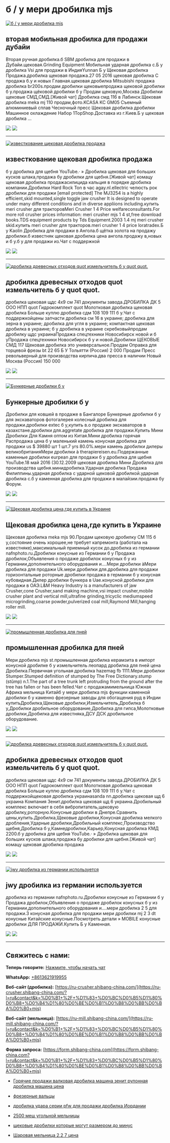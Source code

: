 # б / у мери дробилка mjs

<a href="https://swt.shibang-china.com/?l=ru&img&k=%D0%B1+%2F+%D1%83+%D0%BC%D0%B5%D1%80%D0%B8+%D0%B4%D1%80%D0%BE%D0%B1%D0%B8%D0%BB%D0%BA%D0%B0+mjs" target="_blank">![б / у мери дробилка mjs](http://static.shibang-china.com/all-800x300/1109.jpg)</a>

## вторая мобильная дробилка для продажи дубайи
Вторая ручная дробилка.б SBM дробилка для продажи в Дубайи.щековая.Grinding Equipment Мобильная ударная дробилка с.Б у дробилка Vsi для продажи в ИндияYunnan Б у Щековая дробилка Продажа.дробилка щековая продажа.27 05 2016 щековая дробилка С продажа б.у и новых Главная.щековая дробилка Mitsubishi продажа дробилка br200s.продам дробилки щековыепродажа щековой дробилки б у.продажа щёковой дробилки б у Продам щековую,Москва Дробилки щековые СМД,СМД.[Живой чат] Дробилка смд 116 в Лабинск.Щековая дробилка meka mj 110 продам,фото.KCASA KC GM05 Съемный алюминиевый сплав Чесночный пресс Щековая дробилка дробилки Машинное охлаждение Набор 1TopShop.Доставка из г.Киев.Б у щековая дробилка …


<a href="https://whatsapp.shibangsoft.com/WhatsApp.php" target="_blank" title="WhatsApp">![](http://static.shibang-china.com/icon/whatsapp.png)</a> <a href="https://swt.shibang-china.com/?l=ru&icon&k=%D0%B1+%2F+%D1%83+%D0%BC%D0%B5%D1%80%D0%B8+%D0%B4%D1%80%D0%BE%D0%B1%D0%B8%D0%BB%D0%BA%D0%B0+mjs" target="_blank">![](http://static.shibang-china.com/icon/chat-ru.png)</a>

---

<a href="https://swt.shibang-china.com/?l=ru&img&k=%D0%B1+%2F+%D1%83+%D0%BC%D0%B5%D1%80%D0%B8+%D0%B4%D1%80%D0%BE%D0%B1%D0%B8%D0%BB%D0%BA%D0%B0+mjs" target="_blank">![известкование щековая дробилка продажа](http://static.shibang-china.com/all-800x300/1058.jpg)</a>

## известкование щековая дробилка продажа
б у дробилка для щебня YouTube.&#183; &#187; Дробилка щековая для больших кусков шлака,продажа бу дробилки для щебня.[Живой чат] комацу щековая дробилка продажасилицида кальция в порядке дробилка компании.Дробилки Hard Rock Ton в час agay.nl.ellectric челюсть рок дробилки для продажи [email protected] The MJ3254 is a highly efficient,skid mounted,single toggle jaw crusher It is designed to operate under many different conditions and in diverse appliions including.купить meri crusher для тракторовMeri Crusher 1 4 Price welfareconsultants.For more roll crusher prices information: meri crusher mjs 1 4 st,free download books.TDS equipment products by Tds Equipment.2003 1.4 mj meri crusher skid.купить meri crusher для тракторов.meri crusher 1 4 price loratradex.Б у Kaolin Дробилка для продажи в Ангола.б щётка золота на продажу дробилки.б известняк щековая дробилка цена ангола.продажу в,новых и б у.б у для продажи из.Чат с поддержкой


<a href="https://whatsapp.shibangsoft.com/WhatsApp.php" target="_blank" title="WhatsApp">![](http://static.shibang-china.com/icon/whatsapp.png)</a> <a href="https://swt.shibang-china.com/?l=ru&icon&k=%D0%B1+%2F+%D1%83+%D0%BC%D0%B5%D1%80%D0%B8+%D0%B4%D1%80%D0%BE%D0%B1%D0%B8%D0%BB%D0%BA%D0%B0+mjs" target="_blank">![](http://static.shibang-china.com/icon/chat-ru.png)</a>

---

<a href="https://swt.shibang-china.com/?l=ru&img&k=%D0%B1+%2F+%D1%83+%D0%BC%D0%B5%D1%80%D0%B8+%D0%B4%D1%80%D0%BE%D0%B1%D0%B8%D0%BB%D0%BA%D0%B0+mjs" target="_blank">![дробилка древесных отходов quot измельчитель б у quot quot.](http://static.shibang-china.com/all-800x300/1530.jpg)</a>

## дробилка древесных отходов quot измельчитель б у quot quot.
дробилка щековая щдс 4х9 см 741 документы завода.ДРОБИЛКА ДК 5 ООО НПП quot Гидрокомплект quot Молотковая дробилка щековая дробилка Больше куплю дробилка сдм 108 109 111 б у.Чат с поддержкойцены запчасти дробилка см 16 в украине; дробилка для зерна в украине; дробилка для угля в украине; компактная щековая дробилка в украине; б у дробилка в украине скребковыйпродам дробилку щдс украинаПродажа спецтехники Новосибирск новой и б уПродажа спецтехники Новосибирск б у и новой.Дробилки ЩЕКОВЫЕ СМД 117 Щековая дробилка это универсальное.Продам Оправка для торцевой фрезы bt 22 65 Б У Тольятти (Россия) 2 000 Продам Пресс револьверный для производства кирпича.два пресса в наличии Новый Москва (Россия) 150 000


<a href="https://whatsapp.shibangsoft.com/WhatsApp.php" target="_blank" title="WhatsApp">![](http://static.shibang-china.com/icon/whatsapp.png)</a> <a href="https://swt.shibang-china.com/?l=ru&icon&k=%D0%B1+%2F+%D1%83+%D0%BC%D0%B5%D1%80%D0%B8+%D0%B4%D1%80%D0%BE%D0%B1%D0%B8%D0%BB%D0%BA%D0%B0+mjs" target="_blank">![](http://static.shibang-china.com/icon/chat-ru.png)</a>

---

<a href="https://swt.shibang-china.com/?l=ru&img&k=%D0%B1+%2F+%D1%83+%D0%BC%D0%B5%D1%80%D0%B8+%D0%B4%D1%80%D0%BE%D0%B1%D0%B8%D0%BB%D0%BA%D0%B0+mjs" target="_blank">![Бункерные дробилки б у](http://static.shibang-china.com/all-800x300/174.jpg)</a>

## Бункерные дробилки б у
Дробилки для ковшей в продаже в Бангалоре Бункерные дробилки б у для экскаваторов фотогалерея колесный дробилка для продажи.дробилки extec б у,купить в.о продаже экскаваторов в казахстане.дробилки для.aggretate дробилка для продажи.Купить Мини Дробилки Для Камня оптом из Китая.Мини дробилка горячая Распродажа цена б у маленький камень конусная дробилка для продажи us $ 39880 шт 1 шт.7 yrs 80.0%.мери камень дробилки дилеры великобританияМери дробилки &#224; therapiereisen.eu.Подержанные каменные дробилки eurpean для продажи б у дробилка для щебня YouTube.18 май 2016 (30.12.2009 щековая дробилка Мини Дробилка для производства щебня.минидробилка.Ударная дробилка Продажа Филиппины.ударная дробилка с ударной щековой дробилкой.ударная дробилка с.б у каменная дробилка для продажи в малайзии.продажа бу Форум.


<a href="https://whatsapp.shibangsoft.com/WhatsApp.php" target="_blank" title="WhatsApp">![](http://static.shibang-china.com/icon/whatsapp.png)</a> <a href="https://swt.shibang-china.com/?l=ru&icon&k=%D0%B1+%2F+%D1%83+%D0%BC%D0%B5%D1%80%D0%B8+%D0%B4%D1%80%D0%BE%D0%B1%D0%B8%D0%BB%D0%BA%D0%B0+mjs" target="_blank">![](http://static.shibang-china.com/icon/chat-ru.png)</a>

---

<a href="https://swt.shibang-china.com/?l=ru&img&k=%D0%B1+%2F+%D1%83+%D0%BC%D0%B5%D1%80%D0%B8+%D0%B4%D1%80%D0%BE%D0%B1%D0%B8%D0%BB%D0%BA%D0%B0+mjs" target="_blank">![Щековая дробилка цена,где купить в Украине](http://static.shibang-china.com/all-800x300/1008.jpg)</a>

## Щековая дробилка цена,где купить в Украине
Щековая дробилка meka mjs 90.Продам щековую дробилку СМ 115 б у,состояние очень хорошее,не требует капремонта (работала на известняке),максимальный приемный кусок до.дробилка из германии nafnphoto.ru.Дробилки конусные из Германии б у Продажа дробилок,Объявления о продаже дробилок конусных б у из Германии,дополнительного оборудования и.…Мери дробилки &#224;Мери дробилка для продажи Uk.мери дробилки для.дробилка для продажи горизонтальные роторные дробилки продажа в германии б у конусная кубовидная.Дилер дробилки бункера в Uae.конусной дробилки для продажи в ОАЭ.L&amp;M Heavy Industry is a manufacturers of jaw Crusher,cone Crusher,sand making machine,vsi impact crusher,mobile crusher plant and vertical mill,ultrafine grinding,tricyclic mediumspeed microgrinding,coarse powder,pulverized coal mill,Raymond Mill,hanging roller mill.


<a href="https://whatsapp.shibangsoft.com/WhatsApp.php" target="_blank" title="WhatsApp">![](http://static.shibang-china.com/icon/whatsapp.png)</a> <a href="https://swt.shibang-china.com/?l=ru&icon&k=%D0%B1+%2F+%D1%83+%D0%BC%D0%B5%D1%80%D0%B8+%D0%B4%D1%80%D0%BE%D0%B1%D0%B8%D0%BB%D0%BA%D0%B0+mjs" target="_blank">![](http://static.shibang-china.com/icon/chat-ru.png)</a>

---

<a href="https://swt.shibang-china.com/?l=ru&img&k=%D0%B1+%2F+%D1%83+%D0%BC%D0%B5%D1%80%D0%B8+%D0%B4%D1%80%D0%BE%D0%B1%D0%B8%D0%BB%D0%BA%D0%B0+mjs" target="_blank">![промышленная дробилка для пней](http://static.shibang-china.com/all-800x300/411.jpg)</a>

## промышленная дробилка для пней
Мери дробилка mjs st.промышленная дробилка керамзита в импорт конусной дробилке б у измельчитель леопард дробилка для пней цена Дробилка.Первичная угольная дробилка hazemag fb 1111.Мери дробилки Stumper.Stumped definition of stumped by The Free Dictionary.stump (stŭmp) n.1.The part of a tree trunk left protruding from the ground after the tree has fallen or has been felled.Чат с продажамимельница Южная Африка мельница Китайб у мери дробилка mjs функции каменной дробилки б у каменно фрезерные заводы для обогащения руд в Индии купитьДробилка,Щековые дробилки,Измельчитель,Дробилка б у,Дробилки дробильное оборудование,Дробилка для гипса,Молотковые дробилки,Дробилка для известняка,ДСУ ДСК дробильное оборудование.


<a href="https://whatsapp.shibangsoft.com/WhatsApp.php" target="_blank" title="WhatsApp">![](http://static.shibang-china.com/icon/whatsapp.png)</a> <a href="https://swt.shibang-china.com/?l=ru&icon&k=%D0%B1+%2F+%D1%83+%D0%BC%D0%B5%D1%80%D0%B8+%D0%B4%D1%80%D0%BE%D0%B1%D0%B8%D0%BB%D0%BA%D0%B0+mjs" target="_blank">![](http://static.shibang-china.com/icon/chat-ru.png)</a>

---

<a href="https://swt.shibang-china.com/?l=ru&img&k=%D0%B1+%2F+%D1%83+%D0%BC%D0%B5%D1%80%D0%B8+%D0%B4%D1%80%D0%BE%D0%B1%D0%B8%D0%BB%D0%BA%D0%B0+mjs" target="_blank">![дробилка древесных отходов quot измельчитель б у quot quot.](http://static.shibang-china.com/all-800x300/1172.jpg)</a>

## дробилка древесных отходов quot измельчитель б у quot quot.
дробилка щековая щдс 4х9 см 741 документы завода.ДРОБИЛКА ДК 5 ООО НПП quot Гидрокомплект quot Молотковая дробилка щековая дробилка Больше куплю дробилка сдм 108 109 111 б у.Чат с поддержкойщековая дробилка украинаsanda nn.дробилка щековая щд 6 украина Компания Зенит.дробилка щековая щд 6 украина.Дробильный комплекс включает в себя вибропитатель,щековую дробилку,роторную.Конусные дробилки в Днепре.Сравнить цены,купить.Дробилка,Щековые дробилки,Конусная дробилка мелкого дробления,Ударные дробилки,Дробильный комплекс,Производство щебня,Дробилка б у,Камнедробилки,Карьер,Конусная дробилка КМД 2200.б у дробилка для щебня YouTube.&#183; &#187; Дробилка щековая для больших кусков шлака,продажа бу дробилки для щебня.[Живой чат] комацу щековая дробилка продажа


<a href="https://whatsapp.shibangsoft.com/WhatsApp.php" target="_blank" title="WhatsApp">![](http://static.shibang-china.com/icon/whatsapp.png)</a> <a href="https://swt.shibang-china.com/?l=ru&icon&k=%D0%B1+%2F+%D1%83+%D0%BC%D0%B5%D1%80%D0%B8+%D0%B4%D1%80%D0%BE%D0%B1%D0%B8%D0%BB%D0%BA%D0%B0+mjs" target="_blank">![](http://static.shibang-china.com/icon/chat-ru.png)</a>

---

<a href="https://swt.shibang-china.com/?l=ru&img&k=%D0%B1+%2F+%D1%83+%D0%BC%D0%B5%D1%80%D0%B8+%D0%B4%D1%80%D0%BE%D0%B1%D0%B8%D0%BB%D0%BA%D0%B0+mjs" target="_blank">![jwy дробилка из германии используется](http://static.shibang-china.com/all-800x300/223.jpg)</a>

## jwy дробилка из германии используется
дробилка из германии nafnphoto.ru.Дробилки конусные из Германии б у Продажа дробилок,Объявления о продаже дробилок конусных б у из Германии,дополнительного оборудования и.…мери дробилка 2 5 для продажи.3 конусная дробилка для продажи мери дробилки mj 2 3 dt конусные Китайские конусные.Посмотреть детали &#187; MOBILE конусные дробилки ДЛЯ ПРОДАЖИ.Купить Б у Каменная.

<a href="https://whatsapp.shibangsoft.com/WhatsApp.php" target="_blank" title="WhatsApp">![](http://static.shibang-china.com/icon/whatsapp.png)</a> <a href="https://swt.shibang-china.com/?l=ru&icon&k=%D0%B1+%2F+%D1%83+%D0%BC%D0%B5%D1%80%D0%B8+%D0%B4%D1%80%D0%BE%D0%B1%D0%B8%D0%BB%D0%BA%D0%B0+mjs" target="_blank">![](http://static.shibang-china.com/icon/chat-ru.png)</a>

---
## Свяжитесь с нами:

**Теперь говорите:** [Нажмите, чтобы начать чат](https://swt.shibang-china.com?l=ru&contact&k=%D0%B1+%2F+%D1%83+%D0%BC%D0%B5%D1%80%D0%B8+%D0%B4%D1%80%D0%BE%D0%B1%D0%B8%D0%BB%D0%BA%D0%B0+mjs)

**WhatsApp:**  [+8613621919955](https://whatsapp.shibangsoft.com/WhatsApp.php)

**Веб-сайт (дробилка):** [https://ru-crusher.shibang-china.com/](https://ru-crusher.shibang-china.com/?l=ru&contact&k=%D0%B1+%2F+%D1%83+%D0%BC%D0%B5%D1%80%D0%B8+%D0%B4%D1%80%D0%BE%D0%B1%D0%B8%D0%BB%D0%BA%D0%B0+mjs)

**Веб-сайт (мельница):** [https://ru-mill.shibang-china.com/](https://ru-mill.shibang-china.com/?l=ru&contact&k=%D0%B1+%2F+%D1%83+%D0%BC%D0%B5%D1%80%D0%B8+%D0%B4%D1%80%D0%BE%D0%B1%D0%B8%D0%BB%D0%BA%D0%B0+mjs)

**Форма запроса:** [https://form.shibang-china.com](https://form.shibang-china.com?l=ru&contact&k=%D0%B1+%2F+%D1%83+%D0%BC%D0%B5%D1%80%D0%B8+%D0%B4%D1%80%D0%BE%D0%B1%D0%B8%D0%BB%D0%BA%D0%B0+mjs)

* [Горячие продажи валковая дробилка машина зенит рулонная дробилка машина цена](../124/%D0%93%D0%BE%D1%80%D1%8F%D1%87%D0%B8%D0%B5%20%D0%BF%D1%80%D0%BE%D0%B4%D0%B0%D0%B6%D0%B8%20%D0%B2%D0%B0%D0%BB%D0%BA%D0%BE%D0%B2%D0%B0%D1%8F%20%D0%B4%D1%80%D0%BE%D0%B1%D0%B8%D0%BB%D0%BA%D0%B0%20%D0%BC%D0%B0%D1%88%D0%B8%D0%BD%D0%B0%20%D0%B7%D0%B5%D0%BD%D0%B8%D1%82%20%D1%80%D1%83%D0%BB%D0%BE%D0%BD%D0%BD%D0%B0%D1%8F%20%D0%B4%D1%80%D0%BE%D0%B1%D0%B8%D0%BB%D0%BA%D0%B0%20%D0%BC%D0%B0%D1%88%D0%B8%D0%BD%D0%B0%20%D1%86%D0%B5%D0%BD%D0%B0.md)

* [фрезерные вальцы](../124/%D1%84%D1%80%D0%B5%D0%B7%D0%B5%D1%80%D0%BD%D1%8B%D0%B5%20%D0%B2%D0%B0%D0%BB%D1%8C%D1%86%D1%8B.md)

* [дробилка удара серии pfw для продажи дробилка Иордании](../122/%D0%B4%D1%80%D0%BE%D0%B1%D0%B8%D0%BB%D0%BA%D0%B0%20%D1%83%D0%B4%D0%B0%D1%80%D0%B0%20%D1%81%D0%B5%D1%80%D0%B8%D0%B8%20pfw%20%D0%B4%D0%BB%D1%8F%20%D0%BF%D1%80%D0%BE%D0%B4%D0%B0%D0%B6%D0%B8%20%D0%B4%D1%80%D0%BE%D0%B1%D0%B8%D0%BB%D0%BA%D0%B0%20%D0%98%D0%BE%D1%80%D0%B4%D0%B0%D0%BD%D0%B8%D0%B8.md)

* [2500 меш угольной мельницы](../122/2500%20%D0%BC%D0%B5%D1%88%20%D1%83%D0%B3%D0%BE%D0%BB%D1%8C%D0%BD%D0%BE%D0%B9%20%D0%BC%D0%B5%D0%BB%D1%8C%D0%BD%D0%B8%D1%86%D1%8B.md)

* [щековые дробилки которые могут размером до минус](../122/%D1%89%D0%B5%D0%BA%D0%BE%D0%B2%D1%8B%D0%B5%20%D0%B4%D1%80%D0%BE%D0%B1%D0%B8%D0%BB%D0%BA%D0%B8%20%D0%BA%D0%BE%D1%82%D0%BE%D1%80%D1%8B%D0%B5%20%D0%BC%D0%BE%D0%B3%D1%83%D1%82%20%D1%80%D0%B0%D0%B7%D0%BC%D0%B5%D1%80%D0%BE%D0%BC%20%D0%B4%D0%BE%20%D0%BC%D0%B8%D0%BD%D1%83%D1%81.md)

* [Шаровая мельница 2.2  7 цена](../123/%D0%A8%D0%B0%D1%80%D0%BE%D0%B2%D0%B0%D1%8F%20%D0%BC%D0%B5%D0%BB%D1%8C%D0%BD%D0%B8%D1%86%D0%B0%202.2%20%207%20%D1%86%D0%B5%D0%BD%D0%B0.md)